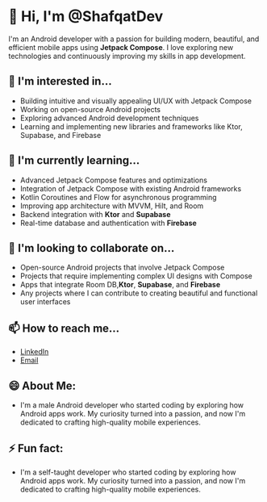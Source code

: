 # 👋 Hi, I'm @ShafqatDev

I'm an Android developer with a passion for building modern, beautiful, and efficient mobile apps using **Jetpack Compose**. I love exploring new technologies and continuously improving my skills in app development.

## 👀 I'm interested in...
- Building intuitive and visually appealing UI/UX with Jetpack Compose
- Working on open-source Android projects
- Exploring advanced Android development techniques
- Learning and implementing new libraries and frameworks like Ktor, Supabase, and Firebase

## 🌱 I'm currently learning...
- Advanced Jetpack Compose features and optimizations
- Integration of Jetpack Compose with existing Android frameworks
- Kotlin Coroutines and Flow for asynchronous programming
- Improving app architecture with MVVM, Hilt, and Room
- Backend integration with **Ktor** and **Supabase**
- Real-time database and authentication with **Firebase**

## 💞️ I'm looking to collaborate on...
- Open-source Android projects that involve Jetpack Compose
- Projects that require implementing complex UI designs with Compose
- Apps that integrate Room DB,**Ktor**, **Supabase**, and **Firebase**
- Any projects where I can contribute to creating beautiful and functional user interfaces

## 📫 How to reach me...
- [LinkedIn](https://www.linkedin.com/in/)
- [Email](shafqatkb109@gmail.com)

## 😄 About Me:
- I'm a male Android developer who started coding by exploring how Android apps work. My curiosity turned into a passion, and now I'm dedicated to crafting high-quality mobile experiences.

## ⚡ Fun fact:
- I'm a self-taught developer who started coding by exploring how Android apps work. My curiosity turned into a passion, and now I'm dedicated to crafting high-quality mobile experiences.

<!---
ShafqatDev/ShafqatDev is a ✨ special ✨ repository because its `README.md` (this file) appears on your GitHub profile.
You can click the Preview link to take a look at your changes.
--->
